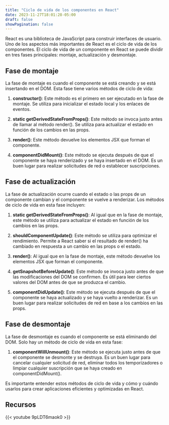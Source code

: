 ```yaml
---
title: "Ciclo de vida de los componentes en React"
date: 2023-11-27T18:01:28-05:00
draft: false
showPagination: false
---
```


React es una biblioteca de JavaScript para construir interfaces de usuario. Uno de los aspectos más importantes de React es el ciclo de vida de los componentes. El ciclo de vida de un componente en React se puede dividir en tres fases principales: montaje, actualización y desmontaje.

## Fase de montaje

La fase de montaje es cuando el componente se está creando y se está insertando en el DOM. Esta fase tiene varios métodos de ciclo de vida:

1. **constructor()**: Este método es el primero en ser ejecutado en la fase de montaje. Se utiliza para inicializar el estado local y los enlaces de eventos.

2. **static getDerivedStateFromProps()**: Este método se invoca justo antes de llamar al método render(). Se utiliza para actualizar el estado en función de los cambios en las props.

3. **render()**: Este método devuelve los elementos JSX que forman el componente.

4. **componentDidMount()**: Este método se ejecuta después de que el componente se haya renderizado y se haya insertado en el DOM. Es un buen lugar para realizar solicitudes de red o establecer suscripciones.

## Fase de actualización

La fase de actualización ocurre cuando el estado o las props de un componente cambian y el componente se vuelve a renderizar. Los métodos de ciclo de vida en esta fase incluyen:

1. **static getDerivedStateFromProps()**: Al igual que en la fase de montaje, este método se utiliza para actualizar el estado en función de los cambios en las props.

2. **shouldComponentUpdate()**: Este método se utiliza para optimizar el rendimiento. Permite a React saber si el resultado de render() ha cambiado en respuesta a un cambio en las props o el estado.

3. **render()**: Al igual que en la fase de montaje, este método devuelve los elementos JSX que forman el componente.

4. **getSnapshotBeforeUpdate()**: Este método se invoca justo antes de que las modificaciones del DOM se confirmen. Es útil para leer ciertos valores del DOM antes de que se produzca el cambio.

5. **componentDidUpdate()**: Este método se ejecuta después de que el componente se haya actualizado y se haya vuelto a renderizar. Es un buen lugar para realizar solicitudes de red en base a los cambios en las props.

## Fase de desmontaje

La fase de desmontaje es cuando el componente se está eliminando del DOM. Solo hay un método de ciclo de vida en esta fase:

1. **componentWillUnmount()**: Este método se ejecuta justo antes de que el componente se desmonte y se destruya. Es un buen lugar para cancelar cualquier solicitud de red, eliminar todos los temporizadores o limpiar cualquier suscripción que se haya creado en componentDidMount().

Es importante entender estos métodos de ciclo de vida y cómo y cuándo usarlos para crear aplicaciones eficientes y optimizadas en React.

## Recursos

{{< youtube 9pLDT6maok0 >}}
